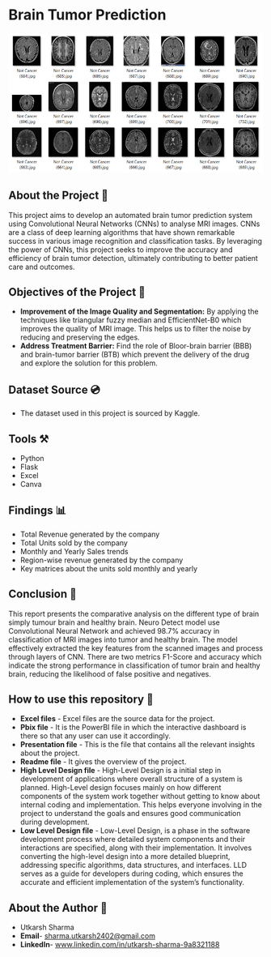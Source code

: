 # Brain Tumor Prediction
![Brain Tumor Prediction](https://raw.githubusercontent.com/iamutkarsh24/Brain-Tumor-Prediction/refs/heads/main/Screenshot%202025-05-01%20105643.png)

## About the Project 🚀
This project aims to develop an automated brain tumor prediction system using Convolutional Neural Networks (CNNs) to analyse MRI images. CNNs are a class of deep learning algorithms that have shown remarkable success in various image recognition and classification tasks. By leveraging the power of CNNs, this project seeks to improve the accuracy and efficiency of brain tumor detection, ultimately contributing to better patient care and outcomes.

## Objectives of the Project 🎯
- **Improvement of the Image Quality and Segmentation:** By applying the techniques like triangular fuzzy median and EfficientNet-B0 which improves the quality of MRI image. This helps us to filter the noise by reducing and preserving the edges.
- **Address Treatment Barrier:** Find the role of Bloor-brain barrier (BBB) and brain-tumor barrier (BTB) which prevent the delivery of the drug and explore the solution for this problem.


## Dataset Source 💿
- The dataset used in this project is sourced by Kaggle.

## Tools ⚒️
- Python 
- Flask
- Excel
- Canva

## Findings 📊
- Total Revenue generated by the company
- Total Units sold by the company
- Monthly and Yearly Sales trends
- Region-wise revenue generated by the company
- Key matrices about the units sold monthly and yearly

## Conclusion 🚀
This report presents the comparative analysis on the different type of brain simply tumour brain and healthy brain. Neuro Detect model use Convolutional Neural Network and achieved 98.7% accuracy in classification of MRI images into tumor and healthy brain. The model effectively extracted the key features from the scanned images and process through layers of CNN. There are two metrics F1-Score and accuracy which indicate the strong performance in classification of tumor brain and healthy brain, reducing the likelihood of false positive and negatives.

## How to use this repository 📍
- **Excel files** - Excel files are the source data for the project.
- **Pbix file** - It is the PowerBI file in which the interactive dashboard is there so that any user can use it accordingly.
- **Presentation file** - This is the file that contains all the relevant insights about the project.
- **Readme file** - It gives the overview of the project.
- **High Level Design file** - High-Level Design is a initial step in development of applications where overall structure of a system is planned. High-Level design focuses mainly on how different components of      the system work together without getting to know about internal coding and implementation. This helps everyone involving in the project to understand the goals and ensures good communication during development.
- **Low Level Design file** - Low-Level Design, is a phase in the software development process where detailed system components and their interactions are specified, along with their implementation. It involves     converting the high-level design into a more detailed blueprint, addressing specific algorithms, data structures, and interfaces. LLD serves as a guide for developers during coding, which ensures the accurate     and efficient implementation of the system’s functionality.

## About the Author 📃
- Utkarsh Sharma
- **Email**- sharma.utkarsh2402@gmail.com
- **LinkedIn**- www.linkedin.com/in/utkarsh-sharma-9a8321188
